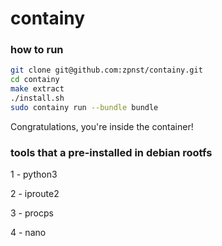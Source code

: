 # containy

### how to run

```bash
git clone git@github.com:zpnst/containy.git
cd containy
make extract
./install.sh
sudo containy run --bundle bundle
```

Congratulations, you're inside the container!

### tools that a pre-installed in debian rootfs

1 - python3

2 - iproute2

3 - procps

4 - nano
